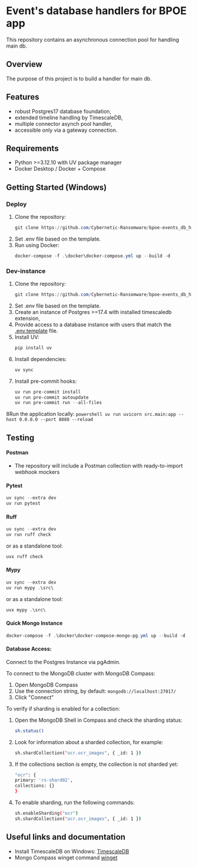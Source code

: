 # Event's database handlers for BPOE app
This repository contains an asynchronous connection pool for handling main db.

## Overview
The purpose of this project is to build a handler for main db.

## Features
- robust Postgres17 database foundation,
- extended timeline handling by TimescaleDB,
- multiple connector asynch pool handler,
- accessible only via a gateway connection.

## Requirements
- Python >=3.12.10 with UV package manager
- Docker Desktop / Docker + Compose

## Getting Started (Windows)
### Deploy
1. Clone the repository:
      ```powershell
      git clone https://github.com/Cybernetic-Ransomware/bpoe-events_db_handler.git
      ```
2. Set .env file based on the template.
3. Run using Docker:
      ```powershell
      docker-compose -f .\docker\docker-compose.yml up --build -d
      ```
### Dev-instance
1. Clone the repository:
      ```powershell
      git clone https://github.com/Cybernetic-Ransomware/bpoe-events_db_handler.git
      ```
2. Set .env file based on the template.
3. Create an instance of Postgres >=17.4 with installed timescaledb extension,
4. Provide access to a database instance with users that match the [.env.template](docker/.env.template) file.
5. Install UV:
      ```powershell
      pip install uv
      ```
6. Install dependencies:
      ```powershell
      uv sync
      ```
7. Install pre-commit hooks:
      ```powershell
      uv run pre-commit install
      uv run pre-commit autoupdate
      uv run pre-commit run --all-files
      ```
8Run the application locally:
      ```powershell
      uv run uvicorn src.main:app --host 0.0.0.0 --port 8080 --reload
      ```

## Testing
#### Postman
- The repository will include a Postman collection with ready-to-import webhook mockers

#### Pytest
```powershell
uv sync --extra dev
uv run pytest
```

#### Ruff
```powershell
uv sync --extra dev
uv run ruff check
```
or as a standalone tool:
```powershell
uvx ruff check
```

#### Mypy
```powershell
uv sync --extra dev
uv run mypy .\src\
```
or as a standalone tool:
```powershell
uvx mypy .\src\
```

#### Quick Mongo Instance
```powershell
docker-compose -f .\docker\docker-compose-mongo-pg.yml up --build -d
```

#### Database Access:
Connect to the Postgres Instance via pgAdmin.

To connect to the MongoDB cluster with MongoDB Compass:
1. Open MongoDB Compass
2. Use the connection string, by default: `mongodb://localhost:27017/`
3. Click "Connect"

To verify if sharding is enabled for a collection:
1. Open the MongoDB Shell in Compass and check the sharding status:
   ```bash
   sh.status()
   ```
2. Look for information about a sharded collection, for example:
   ```bash
   sh.shardCollection("ocr.ocr_images", { _id: 1 })
   ```
3. If the collections section is empty, the collection is not sharded yet:
   ```bash
   "ocr": {
   primary: 'rs-shard02',
   collections: {}
   }
   ```
4. To enable sharding, run the following commands:
   ```bash
   sh.enableSharding("ocr")
   sh.shardCollection("ocr.ocr_images", { _id: 1 })
   ```


## Useful links and documentation
- Install TimescaleDB on Windows: [TimescaleDB](https://docs.timescale.com/self-hosted/latest/install/installation-windows/)
- Mongo Compass winget command [winget](https://winget.run/pkg/MongoDB/Compass.Full)
